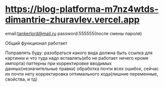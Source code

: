 # https://blog-platforma-m7nz4wtds-dimantrie-zhuravlev.vercel.app

email:tankerlord@mail.ru
password:555555(после смены пароля)

Общий функционал работает

Поправлять буду:
разобраться какого вида должна быть ссылка для картинки и что туда надо вставлять(ибо не работает ничего кроме импорта)
паттерны при корректировке вводимых данных(незначительные правки)
обработка почти всех ошибок, сейчас их почти нету
корректировка оптимального кода(лишние переменные, свойства, и тд)
